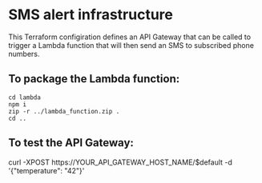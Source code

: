 # SMS alert infrastructure

This Terraform configiration defines an API Gateway that can be called to trigger a Lambda function that will then send an SMS to subscribed phone numbers.

## To package the Lambda function:

```
cd lambda
npm i
zip -r ../lambda_function.zip .
cd ..
```

## To test the API Gateway:

curl -XPOST https://YOUR_API_GATEWAY_HOST_NAME/$default -d '{"temperature": "42"}'
